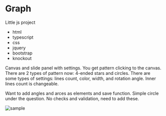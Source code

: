 # Graph
Little js project
+ html
+ typescript
+ css
+ jquery 
+ bootstrap
+ knockout

Canvas and slide panel with settings. You get pattern clicking to the canvas. There are 2 types of pattern now: 4-ended stars and circles. 
There are some types of settings: lines count, color, width, and rotation angle. Inner lines count is changeable.

Want to add angles and arces as elements and save function. Simple circle under the question. 
No checks and validation, need to add these.

![sample](https://cloud.githubusercontent.com/assets/16032401/16011594/ff399a52-31a7-11e6-89e0-f14754d4ef1b.JPG)
